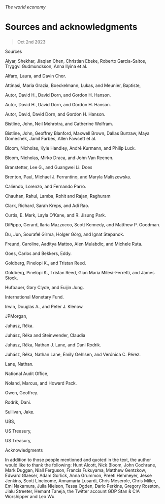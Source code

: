 ###### The world economy
# Sources and acknowledgments 
#####  
> Oct 2nd 2023 
Sources
Aiyar, Shekhar, Jiaqian Chen, Christian Ebeke, Roberto Garcia-Saltos, Tryggvi Gudmundsson, Anna Ilyina et al. 
Alfaro, Laura, and Davin Chor. 
Attinasi, Maria Grazia, Boeckelmann, Lukas, and Meunier, Baptiste, 
Autor, David H., David Dorn, and Gordon H. Hanson. 
Autor, David H., David Dorn, and Gordon H. Hanson. 
Autor, David, David Dorn, and Gordon H. Hanson. 
Bistline, John, Neil Mehrotra, and Catherine Wolfram. 
Bistline, John, Geoffrey Blanford, Maxwell Brown, Dallas Burtraw, Maya Domeshek, Jamil Farbes, Allen Fawcett et al. 
Bloom, Nicholas, Kyle Handley, André Kurmann, and Philip Luck. 
Bloom, Nicholas, Mirko Draca, and John Van Reenen. 
Branstetter, Lee G., and Guangwei Li. Does 
Brenton, Paul, Michael J. Ferrantino, and Maryla Maliszewska. 
Caliendo, Lorenzo, and Fernando Parro. 
Chauhan, Rahul, Lamba, Rohit and Rajan, Raghuram
Clark, Richard, Sarah Kreps, and Adi Rao. 
Curtis, E. Mark, Layla O’Kane, and R. Jisung Park. 
DiPippo, Gerard, Ilaria Mazzocco, Scott Kennedy, and Matthew P. Goodman. 
Du, Jun, Sourafel Girma, Holger Görg, and Ignat Stepanok. 
Freund, Caroline, Aaditya Mattoo, Alen Mulabdic, and Michele Ruta. 
Goes, Carlos and Bekkers, Eddy. 
Goldberg, Pinelopi K., and Tristan Reed. 
Goldberg, Pinelopi K., Tristan Reed, Gian Maria Milesi-Ferretti, and James Stock. 
Hufbauer, Gary Clyde, and Euijin Jung. 
International Monetary Fund. 
Irwin, Douglas A., and Peter J. Klenow. 
JPMorgan, 
Juhász, Réka. 
Juhász, Réka and Steinwender, Claudia 
Juhász, Réka, Nathan J. Lane, and Dani Rodrik. 
Juhász, Réka, Nathan Lane, Emily Oehlsen, and Verónica C. Pérez. 
Lane, Nathan. 
National Audit Office, 
Noland, Marcus, and Howard Pack. 
Owen, Geoffrey.
Rodrik, Dani. 
Sullivan, Jake. 
UBS, 
US Treasury, 
US Treasury, 
Acknowledgments
In addition to those people mentioned and quoted in the text, the author would like to thank the following: Hunt Alcott, Nick Bloom, John Cochrane, Mark Duggan, Niall Ferguson, Francis Fukuyama, Matthew Gentzkow, Edward Glaeser, Adam Gorlick, Anna Grummon, Preeti Hehmeyer, Jesse Jenkins, Scott Lincicome, Annamaria Lusardi, Chris Meserole, Chris Miller, Emi Nakamura, Julia Nielson, Tessa Ogden, Dario Perkins, Gregory Rosston, Jialu Streeter, Hemant Taneja, the Twitter account GDP Stan &amp; CIA Worshipper and Leo Wu. 
